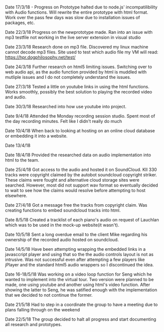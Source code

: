 Date 17/3/18 - 
Progress on Prototype halted due to node.js' incompatilibility with Audio functions. Will rewrite the entire prototype with html format. Work over the pass few days was slow due to installation issues of packages, etc.

Date 22/3/18
Progress on the newprototype made. Ran into an issue with mp3 testfile not working in the live server extension in visual studio

Date 23/3/18
Research done on mp3 file. Discovered my linux machine cannot decode mp3 files.
Site used to test which audio file my VM will read: https://hpr.dogphilosophy.net/test/

Date 24/3/18
Further research on html5 limiting issues. Switching over to web audio api, as the audio function provided by html is muddled with mutliple issues and I do not completely understand the issues.

Date 27/3/18
Tested a little on youtube links in using the html functions. Works smoothly, possibly the best solution to playing the recorded video and audio.

Date 30/3/18
Researched into how use youtube into project.

Date 9/4/18
Attended the Monday recording session studio. Spent most of the day recording minutes. Felt like I didn't really do much

Date 10/4/18
When back to looking at hosting on an online cloud database or embedding it into a website. 

Date 13/4/18


Date 18/4/18
Provided the researched data on audio implementation into html to the team.

Date 25/4/18
Got access to the audio and hosted it on SoundCloud. KII 330 tracks were copyright claimed by the autobot soundcloud copyright striker. These claims were fought and alternative cloud storage sites were searched. However, most did not support wav format so eventually decided to wait to see how the claims would resolve before attempting to host elsewhere.

Date 27/4/18
Got a message free the tracks from copyright claim. Was creating functions to embed soundcloud tracks into html.

Date 8/5/18
Created a tracklist of each piano's audio on request of Lauchlan which was to be used in the mock-up website(it wasn't). 

Date 10/5/18
Sent a long overdue email to the client Mike regarding his ownership of the recorded audio hosted on soundcloud.

Date 14/5/18
Have been attempting wrapping the embedded links in a javasccript player and using that so the the audio controls layout is not as intrusive. Was not successful even after attempting a few players like jPlayer and the standard html5 audio wrappers so I discontinued the idea.

Date 16-18/5/18
Was working on a video loop function for Seng which he wanted to implement into the virtual tour. Two version were planned to be made,  one using youtube and another using html's video function. After showing the latter to Seng, he was satified enough with the implementation that we decided to not continue the former.

Date 21/5/18
Had to step in a coordinate the group to have a meeting due to plans falling through on the weekend

Date 22/5/18
The group decided to halt all progress and start documenting all research and prototypes.

